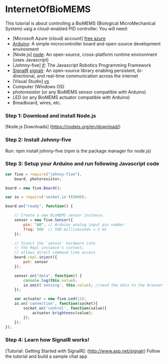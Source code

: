 # InternetOfBioMEMS

This tutorial is about controlling a BioMEMS (Biological MicroMechanical System) usig a  cloud-enabled PID controller. You will need:

  - [Microsoft Azure (cloud) account] [free azure]
  - [Arduino][arduino]: A simple microcontroller board and open-source development environment 
  - [Node.js] [node]: An open-source, cross-platform runtime environment (uses Javascript)
  - [Johnny-five] [jf]: The Javascript Robotics Programming Framework
  - [SignalR] [signalr]: An open-source library enabling persistent, bi-directional, and real-time communication across the internet
  - [Visual Studio] [vs]
  - Computer (Windows OS)
  - photoresistor (or any BioMEMS sensor compatible with Arduino)
  - LED (or any BioMEMS actuator compatible with Arduino)
  - Breadboard, wires, etc.

### Step 1: Download and install Node.js
[Node.js Downloads] (https://nodejs.org/en/download/) 

### Step 2: Install Johnny-five
Run: npm install johnny-five (npm is the package manager for node.js)

### Step 3: Setup your Arduino and run following Javascript code
```javascript
var five = require("johnny-five"),
    board, photoresistor;

board = new five.Board();

var io = require('socket.io')(8000);

board.on("ready", function() {

    // Create a new BioMEMS sensor instance.
    sensor = new five.Sensor({
        pin: "A0", // Arduino analog input pin number
        freq: 500  // 500 milliseconds = 2 Hz
    });

    // Inject the `sensor` hardware into
    // the Repl instance's context;
    // allows direct command line access
    board.repl.inject({
        pot: sensor
    });

    sensor.on("data", function() {
        console.log(this.value);
        io.emit('sensing', this.value); //send the data to the browser
    });

    var actuator = new five.Led(11);
    io.on('connection', function(socket){
        socket.on('control', function(value){
            actuator.brightness(value);
        });
    });
});
```

### Step 4: Learn how SignalR works!
[Tutorial: Getting Started with SignalR]: (http://www.asp.net/signalr) Follow the tutorial and build a sample chat app


[free azure]: <https://azure.microsoft.com/en-us/pricing/free-trial/>
[arduino]: <https://www.arduino.cc/>
[node]: <https://nodejs.org>
[jf]:<http://johnny-five.io/>
[signalr]:<http://www.asp.net/signalr>
[socket.io]:<http://www.asp.net/signalr>
[vs]: <https://www.visualstudio.com/en-us/visual-studio-homepage-vs.aspx>
[signalr tutorial]: <hhttp://www.asp.net/signalr/overview/getting-started/tutorial-getting-started-with-signalr>
